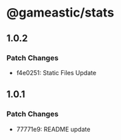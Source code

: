 # @gameastic/stats

## 1.0.2

### Patch Changes

-   f4e0251: Static Files Update

## 1.0.1

### Patch Changes

-   77771e9: README update
